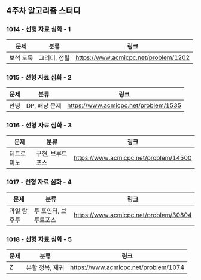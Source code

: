## 4주차 알고리즘 스터디  


### 1014 - 선형 자료 심화 - 1

|문제|분류|링크|
|---|---|---|
|보석 도둑|그리디, 정렬|https://www.acmicpc.net/problem/1202|

### 1015 - 선형 자료 심화 - 2

|문제|분류|링크|
|---|---|---|
|안녕|DP, 배낭 문제|https://www.acmicpc.net/problem/1535|

### 1016 - 선형 자료 심화 - 3

|문제|분류|링크|
|---|---|---|
|테트로미노|구현, 브루트포스|https://www.acmicpc.net/problem/14500|

### 1017 - 선형 자료 심화 - 4

|문제|분류|링크|
|---|---|---|
|과일 탕후루|투 포인터, 브루트포스|https://www.acmicpc.net/problem/30804|

### 1018 - 선형 자료 심화 - 5

|문제|분류|링크|
|---|---|---|
|Z|분할 정복, 재귀|https://www.acmicpc.net/problem/1074|
